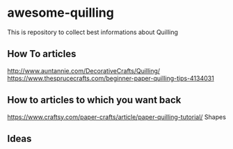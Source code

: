 # awesome-quilling
This is repository to collect best informations about Quilling
  
## How To articles 
http://www.auntannie.com/DecorativeCrafts/Quilling/  
https://www.thesprucecrafts.com/beginner-paper-quilling-tips-4134031  
  
## How to articles to which you want back
https://www.craftsy.com/paper-crafts/article/paper-quilling-tutorial/ Shapes
  
## Ideas   

